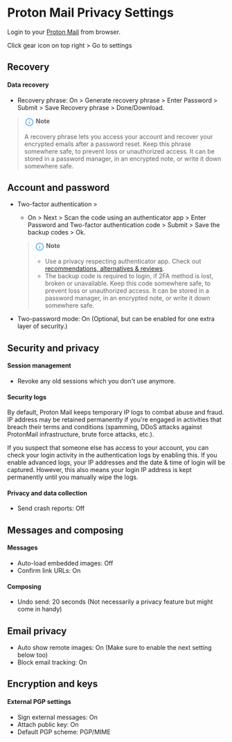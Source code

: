 # Proton Mail Privacy Settings

Login to your [Proton Mail](https://mail.proton.me) from browser.

Click gear icon on top right > Go to settings



## Recovery

#### Data recovery
- Recovery phrase: On > Generate recovery phrase > Enter Password > Submit > Save Recovery phrase > Done/Download.

> <img src="../icons/ic_note.svg" width="22" align="top"> **Note**
>
> A recovery phrase lets you access your account and recover your encrypted emails after a password reset. Keep this phrase somewhere safe, to prevent loss or unauthorized access. It can be stored in a password manager, in an encrypted note, or write it down somewhere safe.


## Account and password
- Two-factor authentication > 
  - On > Next > Scan the code using an authenticator app > Enter Password and Two-factor authentication code > Submit > Save the backup codes > Ok.

  > <img src="../icons/ic_note.svg" width="22" align="top"> **Note**
  >
  > - Use a privacy respecting authenticator app. Check out [recommendations, alternatives & reviews](https://github.com/StellarSand/privacy-settings#recommendations-alternatives--reviews).
  > - The backup code is required to login, if 2FA method is lost, broken or unavailable. Keep this code somewhere safe, to prevent loss or unauthorized access. It can be stored in a password manager, in an encrypted note, or write it down somewhere safe.

- Two-password mode: On (Optional, but can be enabled for one extra layer of security.)



## Security and privacy

#### Session management
- Revoke any old sessions which you don't use anymore.

#### Security logs
By default, Proton Mail keeps temporary IP logs to combat abuse and fraud. IP address may be retained permanently if you're engaged in activities that breach their terms and conditions (spamming, DDoS attacks against ProtonMail infrastructure, brute force attacks, etc.).

If you suspect that someone else has access to your account, you can check your login activity in the authentication logs by enabling this. If you enable advanced logs, your IP addresses and the date & time of login will be captured. However, this also means your login IP address is kept permanently until you manually wipe the logs.

#### Privacy and data collection
- Send crash reports: Off



## Messages and composing

#### Messages
- Auto-load embedded images: Off
- Confirm link URLs: On

#### Composing
- Undo send: 20 seconds (Not necessarily a privacy feature but might come in handy)



## Email privacy
- Auto show remote images: On (Make sure to enable the next setting below too)
- Block email tracking: On



## Encryption and keys

#### External PGP settings
- Sign external messages: On
- Attach public key: On
- Default PGP scheme: PGP/MIME